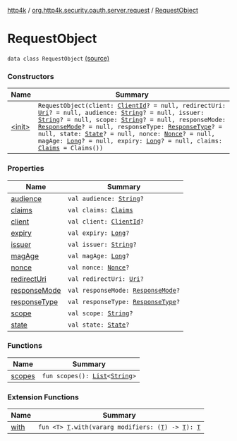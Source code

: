 [http4k](../../index.md) / [org.http4k.security.oauth.server.request](../index.md) / [RequestObject](./index.md)

# RequestObject

`data class RequestObject` [(source)](https://github.com/http4k/http4k/blob/master/http4k-security-oauth/src/main/kotlin/org/http4k/security/oauth/server/request/RequestObject.kt#L11)

### Constructors

| Name | Summary |
|---|---|
| [&lt;init&gt;](-init-.md) | `RequestObject(client: `[`ClientId`](../../org.http4k.security.oauth.server/-client-id/index.md)`? = null, redirectUri: `[`Uri`](../../org.http4k.core/-uri/index.md)`? = null, audience: `[`String`](https://kotlinlang.org/api/latest/jvm/stdlib/kotlin/-string/index.html)`? = null, issuer: `[`String`](https://kotlinlang.org/api/latest/jvm/stdlib/kotlin/-string/index.html)`? = null, scope: `[`String`](https://kotlinlang.org/api/latest/jvm/stdlib/kotlin/-string/index.html)`? = null, responseMode: `[`ResponseMode`](../../org.http4k.security/-response-mode/index.md)`? = null, responseType: `[`ResponseType`](../../org.http4k.security/-response-type/index.md)`? = null, state: `[`State`](../../org.http4k.security/-state/index.md)`? = null, nonce: `[`Nonce`](../../org.http4k.security.openid/-nonce/index.md)`? = null, magAge: `[`Long`](https://kotlinlang.org/api/latest/jvm/stdlib/kotlin/-long/index.html)`? = null, expiry: `[`Long`](https://kotlinlang.org/api/latest/jvm/stdlib/kotlin/-long/index.html)`? = null, claims: `[`Claims`](../-claims/index.md)` = Claims())` |

### Properties

| Name | Summary |
|---|---|
| [audience](audience.md) | `val audience: `[`String`](https://kotlinlang.org/api/latest/jvm/stdlib/kotlin/-string/index.html)`?` |
| [claims](claims.md) | `val claims: `[`Claims`](../-claims/index.md) |
| [client](client.md) | `val client: `[`ClientId`](../../org.http4k.security.oauth.server/-client-id/index.md)`?` |
| [expiry](expiry.md) | `val expiry: `[`Long`](https://kotlinlang.org/api/latest/jvm/stdlib/kotlin/-long/index.html)`?` |
| [issuer](issuer.md) | `val issuer: `[`String`](https://kotlinlang.org/api/latest/jvm/stdlib/kotlin/-string/index.html)`?` |
| [magAge](mag-age.md) | `val magAge: `[`Long`](https://kotlinlang.org/api/latest/jvm/stdlib/kotlin/-long/index.html)`?` |
| [nonce](nonce.md) | `val nonce: `[`Nonce`](../../org.http4k.security.openid/-nonce/index.md)`?` |
| [redirectUri](redirect-uri.md) | `val redirectUri: `[`Uri`](../../org.http4k.core/-uri/index.md)`?` |
| [responseMode](response-mode.md) | `val responseMode: `[`ResponseMode`](../../org.http4k.security/-response-mode/index.md)`?` |
| [responseType](response-type.md) | `val responseType: `[`ResponseType`](../../org.http4k.security/-response-type/index.md)`?` |
| [scope](scope.md) | `val scope: `[`String`](https://kotlinlang.org/api/latest/jvm/stdlib/kotlin/-string/index.html)`?` |
| [state](state.md) | `val state: `[`State`](../../org.http4k.security/-state/index.md)`?` |

### Functions

| Name | Summary |
|---|---|
| [scopes](scopes.md) | `fun scopes(): `[`List`](https://kotlinlang.org/api/latest/jvm/stdlib/kotlin.collections/-list/index.html)`<`[`String`](https://kotlinlang.org/api/latest/jvm/stdlib/kotlin/-string/index.html)`>` |

### Extension Functions

| Name | Summary |
|---|---|
| [with](../../org.http4k.core/with.md) | `fun <T> `[`T`](../../org.http4k.core/with.md#T)`.with(vararg modifiers: (`[`T`](../../org.http4k.core/with.md#T)`) -> `[`T`](../../org.http4k.core/with.md#T)`): `[`T`](../../org.http4k.core/with.md#T) |
